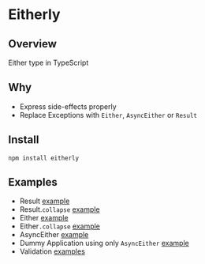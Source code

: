 # Eitherly

## Overview

Either type in TypeScript

## Why

- Express side-effects properly
- Replace Exceptions with `Either`, `AsyncEither` or `Result`

## Install

```
npm install eitherly
```

## Examples

- Result [example](examples/result.ts)
- Result.`collapse` [example](examples/collapse-result.ts)
- Either [example](examples/either.ts)
- Either`.collapse` [example](examples/collapse-either.ts)
- AsyncEither [example](examples/async-either.ts)
- Dummy Application using only `AsyncEither` [example](examples/async-either-dummy-app.ts)
- Validation [examples](examples/validation.ts)
